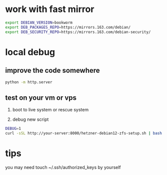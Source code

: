 # work with fast mirror

```bash
export DEBIAN_VERSION=bookworm
export DEB_PACKAGES_REPO=https://mirrors.163.com/debian/
export DEB_SECURITY_REPO=https://mirrors.163.com/debian-security/
```

# local debug

## improve the code somewhere
```bash
python -m http.server
```

## test on your vm or vps
1. boot to live system or rescue system
<!-- 2. prepare(needed?)
```bash
tee /etc/sysctl.d/10-bbr.conf <<EOF
net.core.default_qdisc=fq
net.ipv4.tcp_congestion_control=bbr
EOF
sysctl --system
``` -->
2. debug new script
```bash
DEBUG=1
curl -sSL http://your-server:8000/hetzner-debian12-zfs-setup.sh | bash
```

# tips

you may need touch ~/.ssh/authorized_keys by yourself